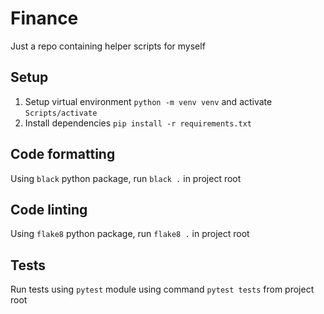# Finance

Just a repo containing helper scripts for myself

## Setup
1. Setup virtual environment `python -m venv venv` and activate `Scripts/activate`
2. Install dependencies `pip install -r requirements.txt`


## Code formatting
Using `black` python package, run `black .` in project root

## Code linting
Using `flake8` python package, run `flake8 .` in project root

## Tests
Run tests using `pytest` module using command `pytest tests` from project root